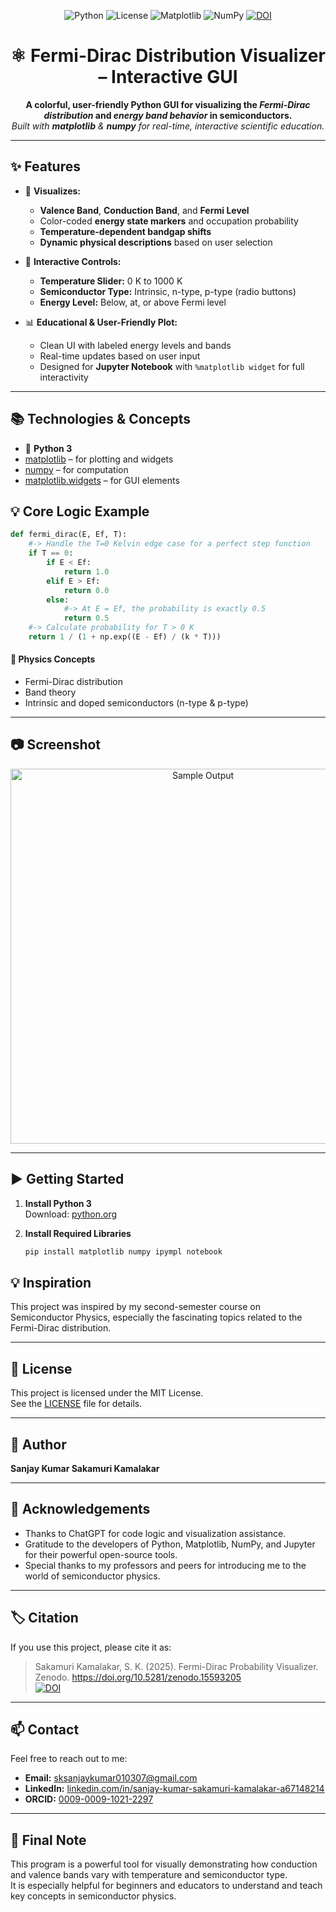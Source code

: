 <!-- BANNER & BADGES -->
<p align="center">
  <img src="https://img.shields.io/badge/Python-3.8+-blue?logo=python" alt="Python">
  <img src="https://img.shields.io/github/license/Sanjaykumar030/Fermi-Dirac-Probability-Visualizer?color=green" alt="License">
  <img src="https://img.shields.io/badge/matplotlib-Interactive-brightgreen?logo=matplotlib" alt="Matplotlib">
  <img src="https://img.shields.io/badge/NumPy-Supported-blueviolet?logo=numpy" alt="NumPy">
  <a href="https://doi.org/10.5281/zenodo.15593205">
    <img src="https://zenodo.org/badge/DOI/10.5281/zenodo.15593205.svg" alt="DOI">
  </a>
</p>

<h1 align="center">
  ⚛️ Fermi-Dirac Distribution Visualizer – Interactive GUI
</h1>

<p align="center">
  <b>A colorful, user-friendly Python GUI for visualizing the <i>Fermi-Dirac distribution</i> and <i>energy band behavior</i> in semiconductors.</b><br>
  <i>Built with <b>matplotlib</b> & <b>numpy</b> for real-time, interactive scientific education.</i>
</p>

---

## ✨ Features

- 🎨 **Visualizes:**
  - **Valence Band**, **Conduction Band**, and **Fermi Level**
  - Color-coded **energy state markers** and occupation probability
  - **Temperature-dependent bandgap shifts**
  - **Dynamic physical descriptions** based on user selection

- 🧩 **Interactive Controls:**
  - **Temperature Slider:** 0 K to 1000 K
  - **Semiconductor Type:** Intrinsic, n-type, p-type (radio buttons)
  - **Energy Level:** Below, at, or above Fermi level

- 📊 **Educational & User-Friendly Plot:**
  - Clean UI with labeled energy levels and bands
  - Real-time updates based on user input
  - Designed for **Jupyter Notebook** with `%matplotlib widget` for full interactivity

---

## 📚 Technologies & Concepts

- 🐍 **Python 3**
- [matplotlib](https://matplotlib.org/) – for plotting and widgets
- [numpy](https://numpy.org/) – for computation
- [matplotlib.widgets](https://matplotlib.org/stable/users/interactive.html) – for GUI elements

## 💡 Core Logic Example
```python
def fermi_dirac(E, Ef, T):
    #-> Handle the T=0 Kelvin edge case for a perfect step function
    if T == 0:
        if E < Ef:
            return 1.0
        elif E > Ef:
            return 0.0
        else:
            #-> At E = Ef, the probability is exactly 0.5
            return 0.5
    #-> Calculate probability for T > 0 K
    return 1 / (1 + np.exp((E - Ef) / (k * T)))
```

#### 📘 Physics Concepts
- Fermi-Dirac distribution
- Band theory
- Intrinsic and doped semiconductors (n-type & p-type)

---

## 📷 Screenshot

<p align="center">
  <img src="static_View_of_Output.png" width="600" alt="Sample Output">
</p>

---

## ▶️ Getting Started

1. **Install Python 3**  
   Download: [python.org](https://www.python.org)

2. **Install Required Libraries**
   ```bash
   pip install matplotlib numpy ipympl notebook

## 💡 Inspiration

This project was inspired by my second-semester course on Semiconductor Physics, especially the fascinating topics related to the Fermi-Dirac distribution.

---

## 📝 License

This project is licensed under the MIT License.  
See the [LICENSE](LICENSE) file for details.

---

## 👤 Author

**Sanjay Kumar Sakamuri Kamalakar**

---

## 🙏 Acknowledgements

- Thanks to ChatGPT for code logic and visualization assistance.
- Gratitude to the developers of Python, Matplotlib, NumPy, and Jupyter for their powerful open-source tools.
- Special thanks to my professors and peers for introducing me to the world of semiconductor physics.

---

## 🏷️ Citation

If you use this project, please cite it as:

> Sakamuri Kamalakar, S. K. (2025). Fermi-Dirac Probability Visualizer. Zenodo. https://doi.org/10.5281/zenodo.15593205  
> [![DOI](https://zenodo.org/badge/DOI/10.5281/zenodo.15593205.svg)](https://doi.org/10.5281/zenodo.15593205)

---

## 📫 Contact

Feel free to reach out to me:

- **Email:** [sksanjaykumar010307@gmail.com](mailto:sksanjaykumar010307@gmail.com)
- **LinkedIn:** [linkedin.com/in/sanjay-kumar-sakamuri-kamalakar-a67148214](https://linkedin.com/in/sanjay-kumar-sakamuri-kamalakar-a67148214)
- **ORCID:** [0009-0009-1021-2297](https://orcid.org/0009-0009-1021-2297)

---

## 📝 Final Note

This program is a powerful tool for visually demonstrating how conduction and valence bands vary with temperature and semiconductor type.  
It is especially helpful for beginners and educators to understand and teach key concepts in semiconductor physics.
